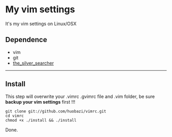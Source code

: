 # My vim settings

It's my vim settings on Linux/OSX

## Dependence

* vim
* git
* [the_silver_searcher](https://github.com/ggreer/the_silver_searcher)

***

## Install

This step will overwrite your .vimrc .gvimrc file and .vim folder, be sure **backup your vim settings** first !!!

    git clone git://github.com/huobazi/vimrc.git
    cd vimrc 
    chmod +x ./install && ./install

Done.

